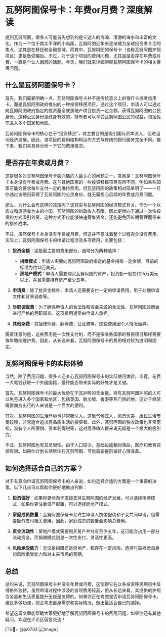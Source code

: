 # 瓦努阿图保号卡：年费or月费？深度解读

提到瓦努阿图，很多人可能首先想到的是它迷人的海滩、清澈的海水和丰富的文化。作为一个位于南太平洋的小岛国，瓦努阿图近年来逐渐成为全球投资者关注的焦点，尤其是在移民和金融领域。而其中，瓦努阿图的保号卡（也称瓦努阿图护照项目）更是备受瞩目。不过，对于这个项目的费用问题，尤其是是否存在年费或月费，一直是个让人困惑的话题。今天，我们就来详细聊聊瓦努阿图保号卡的相关费用问题。

## 什么是瓦努阿图保号卡？

首先，我们需要明确一点，瓦努阿图保号卡并不是传统意义上的银行卡或者信用卡，而是瓦努阿图政府推出的一种投资移民项目。通过这个项目，申请人可以通过向瓦努阿图政府指定的投资基金或房地产项目投资一定金额，获得瓦努阿图的公民身份。这种公民身份是终身有效的，持有者可以享受瓦努阿图公民的权益，包括免签进入多个国家和地区。

瓦努阿图保号卡的核心在于“投资移民”，其主要目的是吸引国际资本流入，促进当地经济发展。因此，该项目的费用结构和运作方式与传统的银行服务完全不同。接下来，我们来具体分析一下它的费用情况。

## 是否存在年费或月费？

这是很多对瓦努阿图保号卡感兴趣的人最关心的问题之一。答案是：瓦努阿图保号卡本身没有年费或月费。这与其他国家的一些投资移民项目有所不同，例如某些国家可能会要求每年支付一定的维持费用。但瓦努阿图的政策相对简单明了——一旦你通过该项目获得了瓦努阿图的公民身份，就无需担心后续的年费或月费问题。

那么，为什么会有这样的政策呢？这其实与瓦努阿图的经济模式有关。作为一个以农业和旅游业为主的小国，瓦努阿图的财政收入有限，因此更倾向于通过一次性投资的方式吸引外资。这种方式不仅能够快速筹集资金，还能避免因长期管理而带来的额外成本。

不过，虽然保号卡本身没有年费或月费，但这并不意味着整个过程完全没有费用。实际上，瓦努阿图保号卡的申请过程涉及多项费用，主要包括：

1. **投资金额**：这是最主要的费用部分，通常分为两种选择：
   - **捐赠模式**：申请人需要向瓦努阿图政府指定的基金捐赠一定金额，目前的标准为约13万美元。
   - **房地产模式**：申请人需要购买瓦努阿图的房产，投资额一般在约15万美元以上，并且需要持有房产至少五年。

2. **申请费**：除了投资金额外，申请人还需要支付一定的申请费用，用于处理申请文件和背景调查等。

3. **尽职调查费**：为了确保申请人的合法性和资金来源的合法性，瓦努阿图政府会进行严格的尽职调查。这项费用通常由申请人承担。

4. **其他杂费**：包括律师费、翻译费、公证费等，这些费用因个人情况而异。

需要注意的是，这些费用是一次性支付的，而不是像某些国家的移民项目那样需要每年缴纳维护费。因此，从长远来看，瓦努阿图保号卡的费用相对较为透明和固定。

## 瓦努阿图保号卡的实际体验

当然，除了费用问题，很多人还关心瓦努阿图保号卡的实际使用体验。毕竟，花费一大笔钱获取一个外国国籍，最终能否带来实际的好处才是关键。

首先，瓦努阿图保号卡的最大优势在于其护照的含金量。持有瓦努阿图护照的人可以免签进入多个国家和地区，包括英国、新加坡、香港等热门目的地。这对于经常需要商务出行的人来说是一个巨大的便利。

其次，瓦努阿图的生活环境也非常吸引人。这里气候宜人，风景优美，居民生活节奏较慢，非常适合追求高品质生活的投资者。此外，瓦努阿图的税收政策也非常宽松，没有个人所得税、资本利得税等，这对高净值人群来说无疑是一个极大的吸引力。

不过，瓦努阿图也有其局限性。由于人口较少，基础设施相对落后，医疗和教育资源有限。如果你计划长期居住在瓦努阿图，可能需要提前做好心理准备。

## 如何选择适合自己的方案？

对于有意向申请瓦努阿图保号卡的人来说，如何选择合适的方案是一个重要的决策。以下几点可以帮助你更好地做出判断：

1. **投资偏好**：如果你更倾向于直接支持瓦努阿图的经济发展，可以选择捐赠模式；如果你更注重资产配置，可以选择房地产模式。

2. **家庭成员数量**：瓦努阿图保号卡允许主申请人携带配偶和子女共同申请，但需要额外支付相关费用。因此，家庭成员的数量会影响总费用。

3. **资金流动性**：房地产模式需要购买房产并持有至少五年，这可能会占用一部分流动资金。而捐赠模式则是一次性支付，灵活性更高。

4. **风险承受能力**：无论是捐赠还是房地产，都存在一定风险。选择时需考虑自身的风险承受能力和对未来市场的预期。

## 总结

总的来说，瓦努阿图保号卡并没有年费或月费，这使得它在众多投资移民项目中显得格外独特。虽然申请过程中涉及的各项费用较高，但从长远来看，其提供的护照含金量和生活质量提升无疑是值得的。如果你正在考虑是否申请瓦努阿图保号卡，建议多做功课，综合考虑自身需求和实际情况，做出最适合自己的选择。

希望这篇文章能帮助大家更好地了解瓦努阿图保号卡的费用问题。如果你还有其他疑问，欢迎在评论区留言交流！

[TG💪+ @jx0703 ![Image](https://github.com/user-attachments/assets/dbca1d08-cadb-493c-b0ec-ad6f7a83f270)]